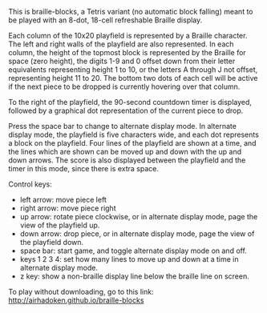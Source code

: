 This is braille-blocks, a Tetris variant (no automatic block falling) meant to be played with an 8-dot, 18-cell refreshable Braille display.

Each column of the 10x20 playfield is represented by a Braille character.  The left and right walls of the playfield are also represented.  In each column, the height of the topmost block is represented by the Braille for space (zero height), the digits 1-9 and 0 offset down from their letter equivalents representing height 1 to 10, or the letters A through J not offset, representing height 11 to 20.  The bottom two dots of each cell will be active if the next piece to be dropped is currently hovering over that column. 

To the right of the playfield, the 90-second countdown timer is displayed, followed by a graphical dot representation of the current piece to drop.

Press the space bar to change to alternate display mode.  In alternate display mode, the playfield is five characters wide, and each dot represents a block on the playfield.  Four lines of the playfield are shown at a time, and the lines which are shown can be moved up and down with the up and down arrows.  The score is also displayed between the playfield and the timer in this mode, since there is extra space.

Control keys:
* left arrow: move piece left
* right arrow: move piece right
* up arrow: rotate piece clockwise, or in alternate display mode, page the view of the playfield up.
* down arrow: drop piece, or in alternate display mode, page the view of the playfield down.
* space bar: start game, and toggle alternate display mode on and off.
* keys 1 2 3 4: set how many lines to move up and down at a time in alternate display mode.
* z key: show a non-braille display line below the braille line on screen.

To play without downloading, go to this link: http://airhadoken.github.io/braille-blocks
